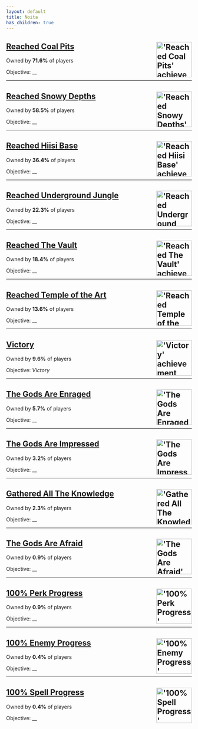 ```yaml
---
layout: default
title: Noita
has_children: true
---
```


## [Reached Coal Pits](achievements/Reached_Coal_Pits.md) <img align="right" src="https://cdn.cloudflare.steamstatic.com/steamcommunity/public/images/apps/881100/758f9b900906a4dd07fc120aba01daf5e3851045.jpg" alt="'Reached Coal Pits' achievement icon" width="96" height="96">

Owned by **71.6%** of players

Objective: __

---

## [Reached Snowy Depths](achievements/Reached_Snowy_Depths.md) <img align="right" src="https://cdn.cloudflare.steamstatic.com/steamcommunity/public/images/apps/881100/84d2845edbfe01a27b855f235023d7ea5f3e770a.jpg" alt="'Reached Snowy Depths' achievement icon" width="96" height="96">

Owned by **58.5%** of players

Objective: __

---

## [Reached Hiisi Base](achievements/Reached_Hiisi_Base.md) <img align="right" src="https://cdn.cloudflare.steamstatic.com/steamcommunity/public/images/apps/881100/c219c3651fcf6dd48c3db6fbbbbd18a39c397697.jpg" alt="'Reached Hiisi Base' achievement icon" width="96" height="96">

Owned by **36.4%** of players

Objective: __

---

## [Reached Underground Jungle](achievements/Reached_Underground_Jungle.md) <img align="right" src="https://cdn.cloudflare.steamstatic.com/steamcommunity/public/images/apps/881100/5183ddeee913f877125231433214d75809f2721b.jpg" alt="'Reached Underground Jungle' achievement icon" width="96" height="96">

Owned by **22.3%** of players

Objective: __

---

## [Reached The Vault](achievements/Reached_The_Vault.md) <img align="right" src="https://cdn.cloudflare.steamstatic.com/steamcommunity/public/images/apps/881100/7e66ed4b29a19b4fbe2a7ef4f7384aabaad2f57a.jpg" alt="'Reached The Vault' achievement icon" width="96" height="96">

Owned by **18.4%** of players

Objective: __

---

## [Reached Temple of the Art](achievements/Reached_Temple_of_the_Art.md) <img align="right" src="https://cdn.cloudflare.steamstatic.com/steamcommunity/public/images/apps/881100/326dc54c8eb0c61eb48d48bda09bd3fe5c7f3521.jpg" alt="'Reached Temple of the Art' achievement icon" width="96" height="96">

Owned by **13.6%** of players

Objective: __

---

## [Victory](achievements/Victory.md) <img align="right" src="https://cdn.cloudflare.steamstatic.com/steamcommunity/public/images/apps/881100/0ce1e76c000037efd33d90d20bfa1b8c373b2e3a.jpg" alt="'Victory' achievement icon" width="96" height="96">

Owned by **9.6%** of players

Objective: _Victory_

---

## [The Gods Are Enraged](achievements/The_Gods_Are_Enraged.md) <img align="right" src="https://cdn.cloudflare.steamstatic.com/steamcommunity/public/images/apps/881100/1c0696634744b2caceaff11b4de1ab0dcf7ab4a7.jpg" alt="'The Gods Are Enraged' achievement icon" width="96" height="96">

Owned by **5.7%** of players

Objective: __

---

## [The Gods Are Impressed](achievements/The_Gods_Are_Impressed.md) <img align="right" src="https://cdn.cloudflare.steamstatic.com/steamcommunity/public/images/apps/881100/b9aae70a7f07ca96cb9f531bff48119611e0227d.jpg" alt="'The Gods Are Impressed' achievement icon" width="96" height="96">

Owned by **3.2%** of players

Objective: __

---

## [Gathered All The Knowledge](achievements/Gathered_All_The_Knowledge.md) <img align="right" src="https://cdn.cloudflare.steamstatic.com/steamcommunity/public/images/apps/881100/c888cdb9375f8dc2a7ef516ddfb7f2822917aecb.jpg" alt="'Gathered All The Knowledge' achievement icon" width="96" height="96">

Owned by **2.3%** of players

Objective: __

---

## [The Gods Are Afraid](achievements/The_Gods_Are_Afraid.md) <img align="right" src="https://cdn.cloudflare.steamstatic.com/steamcommunity/public/images/apps/881100/08794789c5e8c3f1f85e3993fb36a4b49ac29b91.jpg" alt="'The Gods Are Afraid' achievement icon" width="96" height="96">

Owned by **0.9%** of players

Objective: __

---

## [100% Perk Progress](achievements/100__Perk_Progress.md) <img align="right" src="https://cdn.cloudflare.steamstatic.com/steamcommunity/public/images/apps/881100/4a730e833b0b3d1c626ea5036db56e81054b7d7b.jpg" alt="'100% Perk Progress' achievement icon" width="96" height="96">

Owned by **0.9%** of players

Objective: __

---

## [100% Enemy Progress](achievements/100__Enemy_Progress.md) <img align="right" src="https://cdn.cloudflare.steamstatic.com/steamcommunity/public/images/apps/881100/18c76ae26e6cb5c0743863e8e31a45b203ce7fa9.jpg" alt="'100% Enemy Progress' achievement icon" width="96" height="96">

Owned by **0.4%** of players

Objective: __

---

## [100% Spell Progress](achievements/100__Spell_Progress.md) <img align="right" src="https://cdn.cloudflare.steamstatic.com/steamcommunity/public/images/apps/881100/fc37560f3506ab3cfd5e4f5513d6c8c2885a40ec.jpg" alt="'100% Spell Progress' achievement icon" width="96" height="96">

Owned by **0.4%** of players

Objective: __
